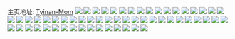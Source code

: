 主页地址: [Tyinan-Mom](https://weibo.com/u/6128575357) 
![](https://wx4.sinaimg.cn/mw2000/006GKSpDgy1ftmg39xjdcj30qo0qon2e.jpg) 
![](https://wx4.sinaimg.cn/mw2000/006GKSpDgy1ftmg3axn9ej30qo0qo0xh.jpg) 
![](https://wx4.sinaimg.cn/mw2000/006GKSpDgy1ftmg3bumr8j30qo0qo433.jpg) 
![](https://wx4.sinaimg.cn/mw2000/006GKSpDgy1ftmg3cum0xj30qo0qotep.jpg) 
![](https://wx4.sinaimg.cn/mw2000/006GKSpDgy1ftmg3drns9j30qo0qo0xj.jpg) 
![](https://wx4.sinaimg.cn/mw2000/006GKSpDgy1ftmg3erju2j30qo0qoag4.jpg) 
![](https://wx4.sinaimg.cn/mw2000/006GKSpDgy1ftjz29ldxhj30qo0zkjx3.jpg) 
![](https://wx4.sinaimg.cn/mw2000/006GKSpDgy1ftjz2b3bl0j30qo0zk7a0.jpg) 
![](https://wx4.sinaimg.cn/mw2000/006GKSpDgy1ftb7hd31e9j30k00zkwh1.jpg) 
![](https://wx4.sinaimg.cn/mw2000/006GKSpDgy1ft4l8902tjj30qo0zkaeb.jpg) 
![](https://wx4.sinaimg.cn/mw2000/006GKSpDgy1ft4l8a3p49j31400qotbo.jpg) 
![](https://wx4.sinaimg.cn/mw2000/006GKSpDgy1ft4l8besovj30zk0qojvl.jpg) 
![](https://wx4.sinaimg.cn/mw2000/006GKSpDgy1ft4l8cjww4j31410qo79g.jpg) 
![](https://wx4.sinaimg.cn/mw2000/006GKSpDgy1ft0ic2pa2kj30qo0qojvm.jpg) 
![](https://wx4.sinaimg.cn/mw2000/006GKSpDgy1ft0ic57tmmj30qo0qo0uq.jpg) 
![](https://wx4.sinaimg.cn/mw2000/006GKSpDgy1ft0ic43rnmj30qo0qoq72.jpg) 
![](https://wx4.sinaimg.cn/mw2000/006GKSpDgy1ft0ic6n97wj30qo0qogp2.jpg) 
![](https://wx4.sinaimg.cn/mw2000/006GKSpDgy1fsjv13zi8tj30qo0qojyq.jpg) 
![](https://wx4.sinaimg.cn/mw2000/006GKSpDgy1fsfp48fzk3j32o02o0e82.jpg) 
![](https://wx4.sinaimg.cn/mw2000/006GKSpDgy1fsfp4f90ycj32o02o0u0z.jpg) 
![](https://wx4.sinaimg.cn/mw2000/006GKSpDgy1fsfp5qher3j32o02o0e83.jpg) 
![](https://wx4.sinaimg.cn/mw2000/006GKSpDgy1fsfp4wymnyj32o02o01kz.jpg) 
![](https://wx4.sinaimg.cn/mw2000/006GKSpDgy1fsfp631qzoj32o02o0e83.jpg) 
![](https://wx4.sinaimg.cn/mw2000/006GKSpDgy1fsfp6ljuuhj32o02o0hdv.jpg) 
![](https://wx4.sinaimg.cn/mw2000/006GKSpDgy1fsfp58o5t3j32yo2yoe83.jpg) 
![](https://wx4.sinaimg.cn/mw2000/006GKSpDgy1fsfp6e0wsaj32yo2yoqv8.jpg) 
![](https://wx4.sinaimg.cn/mw2000/006GKSpDgy1fsfp5g4q7zj32yo2yob2b.jpg) 
![](https://wx4.sinaimg.cn/mw2000/006GKSpDgy1fs8es022v6j32yo2yox6r.jpg) 
![](https://wx4.sinaimg.cn/mw2000/006GKSpDgy1fs8eqpakfgj32yo2yo7wm.jpg) 
![](https://wx4.sinaimg.cn/mw2000/006GKSpDgy1fs8es3jg17j32yo2yo7wk.jpg) 
![](https://wx4.sinaimg.cn/mw2000/006GKSpDgy1fs8er8pilqj32yo2yox6t.jpg) 
![](https://wx4.sinaimg.cn/mw2000/006GKSpDgy1fs8es8ed6bj32yo2yoe85.jpg) 
![](https://wx4.sinaimg.cn/mw2000/006GKSpDgy1fs8erdgck1j32yo2you11.jpg) 
![](https://wx4.sinaimg.cn/mw2000/006GKSpDgy1fs5nxkcgfaj31o01o0e81.jpg) 
![](https://wx4.sinaimg.cn/mw2000/006GKSpDgy1fs52h762iqj30rs1jk46l.jpg) 
![](https://wx4.sinaimg.cn/mw2000/006GKSpDgy1frzyjryxkij30qo0qon0p.jpg) 
![](https://wx4.sinaimg.cn/mw2000/006GKSpDgy1frzyjsho2jj30qo0qotb3.jpg) 
![](https://wx4.sinaimg.cn/mw2000/006GKSpDgy1frzyjt2r4kj30qo0qo772.jpg) 
![](https://wx4.sinaimg.cn/mw2000/006GKSpDgy1frzyjtiy3rj30qo0qo76v.jpg) 
![](https://wx4.sinaimg.cn/mw2000/006GKSpDgy1frzyju01zaj30qo0qoq5e.jpg) 
![](https://wx4.sinaimg.cn/mw2000/006GKSpDgy1frzyjuhnm3j30qo0qogoa.jpg) 
![](https://wx4.sinaimg.cn/mw2000/006GKSpDgy1fr0m5ehatqj30qo0qo0z8.jpg) 
![](https://wx4.sinaimg.cn/mw2000/006GKSpDgy1fr0m5v4yqej30qo0qojz1.jpg) 
![](https://wx4.sinaimg.cn/mw2000/006GKSpDgy1fr0m5vw26wj30qo0qon46.jpg) 
![](https://wx4.sinaimg.cn/mw2000/006GKSpDgy1fr0m63g7c4j30qo0qo0zq.jpg) 
![](https://wx4.sinaimg.cn/mw2000/006GKSpDgy1fq4vo3be5hj30zk0qowmf.jpg) 
![](https://wx4.sinaimg.cn/mw2000/006GKSpDgy1fq4vo4vonjj30zk0qo112.jpg) 
![](https://wx4.sinaimg.cn/mw2000/006GKSpDgy1fq4vog9qw0j33nd2qjqvd.jpg) 
![](https://wx4.sinaimg.cn/mw2000/006GKSpDgy1fq4vor95bej33nd2qj4qx.jpg) 
![](https://wx4.sinaimg.cn/mw2000/006GKSpDgy1fq4vp15w6fj33nd2qjx6v.jpg) 
![](https://wx4.sinaimg.cn/mw2000/006GKSpDgy1fq4vpalgd2j33nd2qju13.jpg) 
![](https://wx4.sinaimg.cn/mw2000/006GKSpDgy1fq4vpkxj1sj32qj3ndkjs.jpg) 
![](https://wx4.sinaimg.cn/mw2000/006GKSpDgy1fq4vpxdpppj32qj3ndqvd.jpg) 
![](https://wx4.sinaimg.cn/mw2000/006GKSpDgy1fq4vq04888j32cw3551ky.jpg) 
![](https://wx4.sinaimg.cn/mw2000/006GKSpDgy1fpzk7cspuyj30rs1qinpd.jpg) 
![](https://wx4.sinaimg.cn/mw2000/006GKSpDgy1fpuem4mbnsj32qj3ndx6r.jpg) 
![](https://wx4.sinaimg.cn/mw2000/006GKSpDgy1fpuembeac9j32qj3ndnpg.jpg) 
![](https://wx4.sinaimg.cn/mw2000/006GKSpDgy1fpuemhm1pjj32qj3ndnpg.jpg) 
